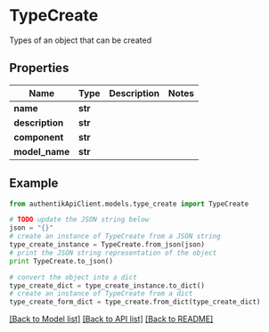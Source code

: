 # TypeCreate

Types of an object that can be created

## Properties
Name | Type | Description | Notes
------------ | ------------- | ------------- | -------------
**name** | **str** |  | 
**description** | **str** |  | 
**component** | **str** |  | 
**model_name** | **str** |  | 

## Example

```python
from authentikApiClient.models.type_create import TypeCreate

# TODO update the JSON string below
json = "{}"
# create an instance of TypeCreate from a JSON string
type_create_instance = TypeCreate.from_json(json)
# print the JSON string representation of the object
print TypeCreate.to_json()

# convert the object into a dict
type_create_dict = type_create_instance.to_dict()
# create an instance of TypeCreate from a dict
type_create_form_dict = type_create.from_dict(type_create_dict)
```
[[Back to Model list]](../README.md#documentation-for-models) [[Back to API list]](../README.md#documentation-for-api-endpoints) [[Back to README]](../README.md)


